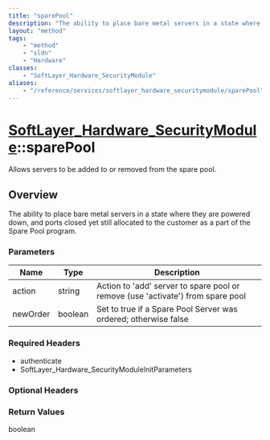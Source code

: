 ```yaml
---
title: "sparePool"
description: "The ability to place bare metal servers in a state where they are powered down, and ports closed yet still allocated to... "
layout: "method"
tags:
    - "method"
    - "sldn"
    - "Hardware"
classes:
    - "SoftLayer_Hardware_SecurityModule"
aliases:
    - "/reference/services/softlayer_hardware_securitymodule/sparePool"
---
```

# [SoftLayer_Hardware_SecurityModule](/reference/services/SoftLayer_Hardware_SecurityModule)::sparePool

Allows servers to be added to or removed from the spare pool.


## Overview 
The ability to place bare metal servers in a state where they are powered down, and ports closed yet still allocated to the customer as a part of the Spare Pool program. 

### Parameters 
|Name | Type | Description |
| --- | --- | --- |
|action| string| Action to 'add' server to spare pool or remove (use 'activate') from spare pool|
|newOrder| boolean| Set to true if a Spare Pool Server was ordered; otherwise false|


### Required Headers
* authenticate
* SoftLayer_Hardware_SecurityModuleInitParameters

### Optional Headers

### Return Values
boolean

